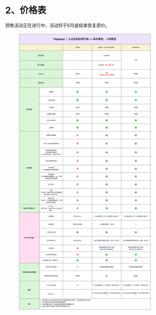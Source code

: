# 2、价格表

预售活动正在进行中，活动将于6月底结束恢复原价。

<figure><img src="../.gitbook/assets/image (18).png" alt=""><figcaption></figcaption></figure>
